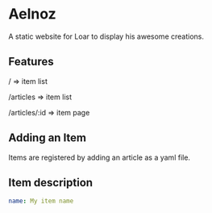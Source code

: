 # Aelnoz

A static website for Loar to display his awesome creations.

## Features

/ => item list

/articles => item list

/articles/:id => item page

## Adding an Item

Items are registered by adding an article as a yaml file.

## Item description

```yaml
name: My item name
```

